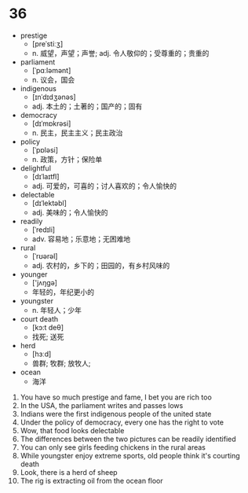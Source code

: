 # 36

- prestige
  - [preˈstiːʒ]
  - n. 威望，声望；声誉; adj. 令人敬仰的；受尊重的；贵重的
- parliament
  - [ˈpɑːləmənt]
  - n. 议会，国会
- indigenous
  - [ɪnˈdɪdʒənəs]
  - adj. 本土的；土著的；国产的；固有
- democracy
  - [dɪˈmɒkrəsi]
  - n. 民主，民主主义；民主政治
- policy
  -  [ˈpɒləsi]
  - n. 政策，方针；保险单
- delightful
  - [dɪˈlaɪtfl]
  - adj. 可爱的，可喜的；讨人喜欢的；令人愉快的
- delectable
  - [dɪˈlektəbl]
  - adj. 美味的；令人愉快的
- readily
  - [ˈredɪli]
  - adv. 容易地；乐意地；无困难地
- rural
  - [ˈrʊərəl]
  - adj. 农村的，乡下的；田园的，有乡村风味的
- younger
  - ['jʌŋɡə]
  - 年轻的，年纪更小的
- youngster
  - n. 年轻人；少年
- court death
  - [kɔ:t deθ]
  - 找死; 送死
- herd
  - [hɜːd]
  - 兽群; 牧群; 放牧人; 
- ocean
  - 海洋

1. You have so much prestige and fame, I bet you are rich too
2. In the USA, the parliament writes and passes lows
3. Indians were the first indigenous people of the united state
4. Under the policy of democracy, every one has the right to vote
5. Wow, that food looks delectable
6. The differences between the two pictures can be readily identified
7. You can only see girls feeding chickens in the rural areas
8. While youngster enjoy extreme sports, old people think it's courting death
9. Look, there is a herd of sheep
10. The rig is extracting oil from the ocean floor

